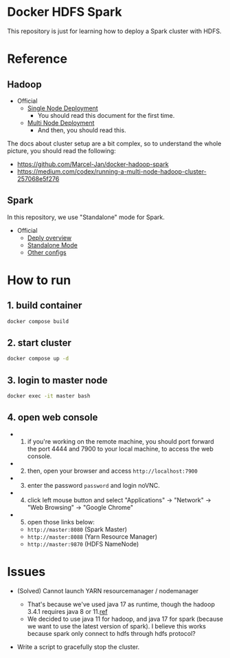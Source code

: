 # Docker HDFS Spark
This repository is just for learning how to deploy a Spark cluster with HDFS.

# Reference
## Hadoop
* Official
  * [Single Node Deployment](https://hadoop.apache.org/docs/r3.1.2/hadoop-project-dist/hadoop-common/SingleCluster.html)
    * You should read this document for the first time.
  * [Multi Node Deployment](https://hadoop.apache.org/docs/r3.1.2/hadoop-project-dist/hadoop-common/ClusterSetup.html)
    * And then, you should read this.

The docs about cluster setup are a bit complex, so to understand the whole picture, you should read the following:
* https://github.com/Marcel-Jan/docker-hadoop-spark
* https://medium.com/codex/running-a-multi-node-hadoop-cluster-257068e5f276

## Spark
In this repository, we use "Standalone" mode for Spark.

* Official
  * [Deply overview](https://spark.apache.org/docs/latest/cluster-overview.html)
  * [Standalone Mode](https://spark.apache.org/docs/latest/spark-standalone.html)
  * [Other configs](https://spark.apache.org/docs/latest/configuration.html)

# How to run
## 1. build container
```bash
docker compose build
```

## 2. start cluster
```bash
docker compose up -d
```

## 3. login to master node
```bash
docker exec -it master bash
```

## 4. open web console

* 1. if you're working on the remote machine, you should port forward the port 4444 and 7900 to your local machine, to access the web console.
* 2. then, open your browser and access `http://localhost:7900`
* 3. enter the password `password` and login noVNC.
* 4. click left mouse button and select "Applications" -> "Network" -> "Web Browsing" -> "Google Chrome"
* 5. open those links below:
  * `http://master:8080` (Spark Master)
  * `http://master:8088` (Yarn Resource Manager)
  * `http://master:9870` (HDFS NameNode)

# Issues
* (Solved) Cannot launch YARN resourcemanager / nodemanager
  * That's because we've used java 17 as runtime, though the hadoop 3.4.1 requires java 8 or 11.[ref](https://cwiki.apache.org/confluence/display/HADOOP/Hadoop+Java+Versions)
  * We decided to use java 11 for hadoop, and java 17 for spark (because we want to use the latest version of spark). I believe this works because spark only connect to hdfs through hdfs protocol?

* Write a script to gracefully stop the cluster.
